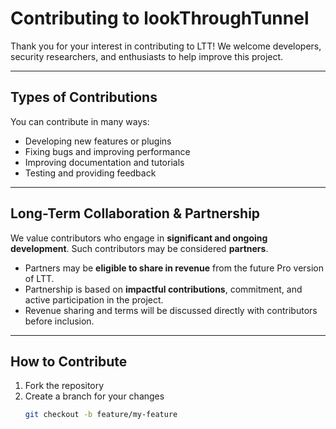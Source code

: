 # Contributing to lookThroughTunnel

Thank you for your interest in contributing to LTT! We welcome developers, security researchers, and enthusiasts to help improve this project.

---

## Types of Contributions
You can contribute in many ways:
- Developing new features or plugins
- Fixing bugs and improving performance
- Improving documentation and tutorials
- Testing and providing feedback

---

## Long-Term Collaboration & Partnership
We value contributors who engage in **significant and ongoing development**. Such contributors may be considered **partners**.

- Partners may be **eligible to share in revenue** from the future Pro version of LTT.
- Partnership is based on **impactful contributions**, commitment, and active participation in the project.
- Revenue sharing and terms will be discussed directly with contributors before inclusion.

---

## How to Contribute
1. Fork the repository
2. Create a branch for your changes
   ```bash
   git checkout -b feature/my-feature
   ```
